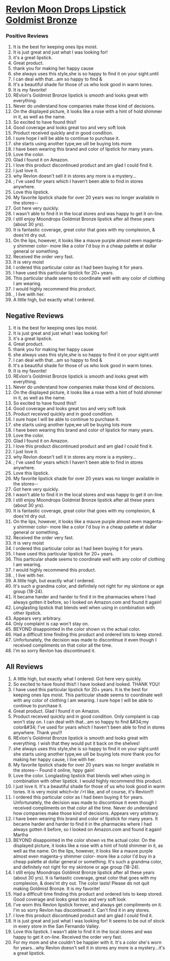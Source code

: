 # [Revlon Moon Drops Lipstick Goldmist Bronze](https://products.checkmycream.com/products/Revlon-Moon-Drops-Lipstick-Goldmist-Bronze.html)

### Positive Reviews

<ol>
      <li>It is the best for keeping ones lips moist.  </li>
      <li>It is just great and just what I was looking for!</li>
      <li>it&#x27;s a great lipstick.</li>
      <li>Great product.</li>
      <li>thank you for making her happy cause</li>
      <li>she always uses this style,she is so happy to find it on your sight.until</li>
      <li>I can deal with that...am so happy to find &amp;</li>
      <li>It&#x27;s a beautiful shade for those of us who look good in warm tones.  </li>
      <li>It is my favorite!</li>
      <li>REvlon&#x27;s Goldmist Bronze lipstick is smooth and looks great with everything.  </li>
      <li>Never do understand how companies make those kind of decisions.  </li>
      <li>On the displayed picture, it looks like a rose with a hint of hold shimmer in it, as well as the name.</li>
      <li>So excited to have found this!!</li>
      <li>Good coverage and looks great too and very soft look</li>
      <li>Product received quickly and in good condition.  </li>
      <li>I sure hope I will be able to continue to purchase it.</li>
      <li>she starts using another type,we uill be buying lots more</li>
      <li>I have been wearing this brand and color of lipstick for many years.  </li>
      <li>Love the color.  </li>
      <li>Glad I found it on Amazon.</li>
      <li>I love this product discontinued product and am glad I could find it.</li>
      <li>I just love it.  </li>
      <li>why Revlon doesn&#x27;t sell it in stores any more is a mystery...</li>
      <li>; I&#x27;ve used for years which I haven&#x27;t been able to find in stores anywhere.  </li>
      <li>Love this lipstick.  </li>
      <li>My favorite lipstick shade for over 20 years was no longer available in the stores--</li>
      <li>Got here very quickly.</li>
      <li>I wasn&#x27;t able to find it in the local stores and was happy to get it on-line.  </li>
      <li>I still enjoy Moondrops Goldmist Bronze lipstick after all these years (about 30 yrs).  </li>
      <li>It is fantastic coverage, great color that goes with my complexion, &amp; does&#x27;nt dry out.</li>
      <li>On the lips, however, it looks like a mauve purple almost even magenta-y shimmer color- more like a color I&#x27;d buy in a cheap palette at dollar general or something.</li>
      <li>Received the order very fast.</li>
      <li>It is very moist</li>
      <li>I ordered this particular color as I had been buying it for years.  </li>
      <li>I have used this particular lipstick for 20+ years.  </li>
      <li>This particular shade seems to coordinate well with any color of clothing I am wearing.  </li>
      <li>I would highly recommend this product.</li>
      <li>, I live with her.</li>
      <li>A little high, but exactly what I ordered.  </li>
</ol>


<h2>Negative Reviews</h2>
<ol>
<li> It is the best for keeping ones lips moist.  </li>
<li> It is just great and just what I was looking for!</li>
<li> it&#x27;s a great lipstick.</li>
<li> Great product.</li>
<li> thank you for making her happy cause</li>
<li> she always uses this style,she is so happy to find it on your sight.until</li>
<li> I can deal with that...am so happy to find &amp;</li>
<li> It&#x27;s a beautiful shade for those of us who look good in warm tones.  </li>
<li> It is my favorite!</li>
<li> REvlon&#x27;s Goldmist Bronze lipstick is smooth and looks great with everything.  </li>
<li> Never do understand how companies make those kind of decisions.  </li>
<li> On the displayed picture, it looks like a rose with a hint of hold shimmer in it, as well as the name.</li>
<li> So excited to have found this!!</li>
<li> Good coverage and looks great too and very soft look</li>
<li> Product received quickly and in good condition.  </li>
<li> I sure hope I will be able to continue to purchase it.</li>
<li> she starts using another type,we uill be buying lots more</li>
<li> I have been wearing this brand and color of lipstick for many years.  </li>
<li> Love the color.  </li>
<li> Glad I found it on Amazon.</li>
<li> I love this product discontinued product and am glad I could find it.</li>
<li> I just love it.  </li>
<li> why Revlon doesn&#x27;t sell it in stores any more is a mystery...</li>
<li> ; I&#x27;ve used for years which I haven&#x27;t been able to find in stores anywhere.  </li>
<li> Love this lipstick.  </li>
<li> My favorite lipstick shade for over 20 years was no longer available in the stores--</li>
<li> Got here very quickly.</li>
<li> I wasn&#x27;t able to find it in the local stores and was happy to get it on-line.  </li>
<li> I still enjoy Moondrops Goldmist Bronze lipstick after all these years (about 30 yrs).  </li>
<li> It is fantastic coverage, great color that goes with my complexion, &amp; does&#x27;nt dry out.</li>
<li> On the lips, however, it looks like a mauve purple almost even magenta-y shimmer color- more like a color I&#x27;d buy in a cheap palette at dollar general or something.</li>
<li> Received the order very fast.</li>
<li> It is very moist</li>
<li> I ordered this particular color as I had been buying it for years.  </li>
<li> I have used this particular lipstick for 20+ years.  </li>
<li> This particular shade seems to coordinate well with any color of clothing I am wearing.  </li>
<li> I would highly recommend this product.</li>
<li> , I live with her.</li>
<li> A little high, but exactly what I ordered.  </li>
<li> It&#x27;s such a grandma color, and definitely not right for my skintone or age group (18-24).</li>
<li> It became harder and harder to find it in the pharmacies where I had always gotten it before, so I looked on Amazon.com and found it again!    </li>
<li> Longlasting lipstick that blends well when using in combination with other lipstick.  </li>
<li> Appears very arbitrary.</li>
<li> Only complaint is cap won&#x27;t stay on.  </li>
<li> BEYOND disappointed in the color shown vs the actual color.</li>
<li> Had a difficult time finding this product and ordered lots to keep stored.</li>
<li> Unfortunately, the decision was made to discontinue it even though I received compliments on that color all the time.  </li>
<li> I&#x27;m so sorry Revlon has discontinued it.  </li>
</ol>

<h2>All Reviews</h2>

<ol>
    <li> A little high, but exactly what I ordered.  Got here very quickly.</li>
    <li> So excited to have found this!! I have looked and looked.  THANK YOU!</li>
    <li> I have used this particular lipstick for 20+ years.  It is the best for keeping ones lips moist.  This particular shade seems to coordinate well with any color of clothing I am wearing.  I sure hope I will be able to continue to purchase it.</li>
    <li> Great product. Glad I found it on Amazon.</li>
    <li> Product received quickly and in good condition.  Only complaint is cap won&#x27;t stay on.  I can deal with that...am so happy to find &amp;#34;my color&amp;#34; I&#x27;ve used for years which I haven&#x27;t been able to find in stores anywhere.  Thank you!!!</li>
    <li> REvlon&#x27;s Goldmist Bronze lipstick is smooth and looks great with everything.  I wish that they would put it back on the shelves!</li>
    <li> she always uses this style,she is so happy to find it on your sight.until she starts using another type,we uill be buying lots more thank you for making her happy cause, I live with her.</li>
    <li> My favorite lipstick shade for over 20 years was no longer available in the stores-- Found it online, hppy gain!</li>
    <li> Love the color.  Longlasting lipstick that blends well when using in combination with other lipstick.  I would highly recommend this product.</li>
    <li> I just love it.  It&#x27;s a beautiful shade for those of us who look good in warm tones.  It is very moist which&lt;br /&gt;I like, and of course, it&#x27;s Revlon!!!</li>
    <li> I ordered this particular color as I had been buying it for years.  Unfortunately, the decision was made to discontinue it even though I received compliments on that color all the time.  Never do understand how companies make those kind of decisions.  Appears very arbitrary.</li>
    <li> I have been wearing this brand and color of lipstick for many years.  It became harder and harder to find it in the pharmacies where I had always gotten it before, so I looked on Amazon.com and found it again!    Martha</li>
    <li> BEYOND disappointed in the color shown vs the actual color. On the displayed picture, it looks like a rose with a hint of hold shimmer in it, as well as the name. On the lips, however, it looks like a mauve purple almost even magenta-y shimmer color- more like a color I&#x27;d buy in a cheap palette at dollar general or something. It&#x27;s such a grandma color, and definitely not right for my skintone or age group (18-24).</li>
    <li> I still enjoy Moondrops Goldmist Bronze lipstick after all these years (about 30 yrs).  It is fantastic coverage, great color that goes with my complexion, &amp; does&#x27;nt dry out. The color lasts! Please do not quit making Goldmist Bronze. It is my favorite!</li>
    <li> Had a difficult time finding this product and ordered lots to keep stored. Good coverage and looks great too and very soft look</li>
    <li> I&#x27;ve worn this Revlon lipstick forever, and always get compliments on it.  I&#x27;m so sorry Revlon has discontinued it.  Can&#x27;t find it in any stores.</li>
    <li> I love this product discontinued product and am glad I could find it.</li>
    <li> It is just great and just what I was looking for! It seems to be out of stock in every store in the San Fernando Valley.</li>
    <li> Love this lipstick.  I wasn&#x27;t able to find it in the local stores and was happy to get it on-line.  Received the order very fast.</li>
    <li> For my mom and she couldn&#x27;t be happier with it.  It&#x27;s a color she&#x27;s worn for years...why Revlon doesn&#x27;t sell it in stores any more is a mystery...it&#x27;s a great lipstick.</li>
</ol>




